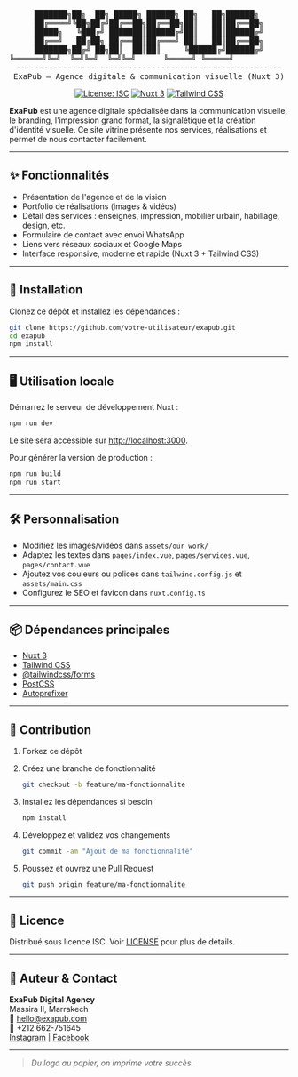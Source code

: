 <div align="center">
<pre>
███████╗██╗  ██╗ █████╗ ██████╗ ██╗   ██╗██████╗ 
██╔════╝╚██╗██╔╝██╔══██╗██╔══██╗██║   ██║██╔══██╗
█████╗   ╚███╔╝ ███████║██████╔╝██║   ██║██████╔╝
██╔══╝   ██╔██╗ ██╔══██║██╔═══╝ ██║   ██║██╔══██╗
███████╗██╔╝ ██╗██║  ██║██║     ╚██████╔╝██████╔╝
╚══════╝╚═╝  ╚═╝╚═╝  ╚═╝╚═╝      ╚═════╝ ╚═════╝                                             
---------------------------------------------------------
ExaPub – Agence digitale & communication visuelle (Nuxt 3)
</pre>

[![License: ISC](https://img.shields.io/badge/License-ISC-blue.svg)](./LICENSE)
[![Nuxt 3](https://img.shields.io/badge/Nuxt-3.x-green.svg)](https://nuxt.com/)
[![Tailwind CSS](https://img.shields.io/badge/TailwindCSS-3.x-blue.svg)](https://tailwindcss.com/)
</div>

**ExaPub** est une agence digitale spécialisée dans la communication visuelle, le branding, l'impression grand format, la signalétique et la création d'identité visuelle. Ce site vitrine présente nos services, réalisations et permet de nous contacter facilement.

---

## ✨ Fonctionnalités

- Présentation de l'agence et de la vision
- Portfolio de réalisations (images & vidéos)
- Détail des services : enseignes, impression, mobilier urbain, habillage, design, etc.
- Formulaire de contact avec envoi WhatsApp
- Liens vers réseaux sociaux et Google Maps
- Interface responsive, moderne et rapide (Nuxt 3 + Tailwind CSS)

---

## 🚀 Installation

Clonez ce dépôt et installez les dépendances :

```sh
git clone https://github.com/votre-utilisateur/exapub.git
cd exapub
npm install
```

---

## 🖥️ Utilisation locale

Démarrez le serveur de développement Nuxt :

```sh
npm run dev
```

Le site sera accessible sur [http://localhost:3000](http://localhost:3000).

Pour générer la version de production :

```sh
npm run build
npm run start
```

---

## 🛠️ Personnalisation

- Modifiez les images/vidéos dans `assets/our work/`
- Adaptez les textes dans `pages/index.vue`, `pages/services.vue`, `pages/contact.vue`
- Ajoutez vos couleurs ou polices dans `tailwind.config.js` et `assets/main.css`
- Configurez le SEO et favicon dans `nuxt.config.ts`

---

## 📦 Dépendances principales

- [Nuxt 3](https://nuxt.com/)
- [Tailwind CSS](https://tailwindcss.com/)
- [@tailwindcss/forms](https://github.com/tailwindlabs/tailwindcss-forms)
- [PostCSS](https://postcss.org/)
- [Autoprefixer](https://github.com/postcss/autoprefixer)

---

## 🤝 Contribution

1. Forkez ce dépôt
2. Créez une branche de fonctionnalité

   ```sh
   git checkout -b feature/ma-fonctionnalite
   ```

3. Installez les dépendances si besoin

   ```sh
   npm install
   ```

4. Développez et validez vos changements

   ```sh
   git commit -am "Ajout de ma fonctionnalité"
   ```

5. Poussez et ouvrez une Pull Request

   ```sh
   git push origin feature/ma-fonctionnalite
   ```

---

## 📄 Licence

Distribué sous licence ISC. Voir [LICENSE](./LICENSE) pour plus de détails.

---

## 👤 Auteur & Contact

**ExaPub Digital Agency**  
Massira II, Marrakech  
📧 hello@exapub.com  
📱 +212 662-751645  
[Instagram](https://instagram.com/exapub) | [Facebook](https://www.facebook.com/100038285030820/about/?_rdr)

---

> _Du logo au papier, on imprime votre succès._
